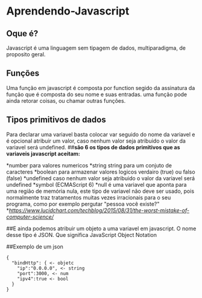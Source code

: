 # Aprendendo-Javascript
## Oque é? 

Javascript é uma linguagem sem tipagem de dados, multiparadigma, de proposito geral.


## Funções

Uma função em javascript é composta por function segido da assinatura da função que é composta do seu nome e suas entradas.
uma função pode ainda retorar coisas, ou chamar outras funções.

## Tipos primitivos de dados
Para declarar uma variavel basta colocar var seguido do nome da variavel e é opcional atribuir um valor, caso nenhum valor seja atribuido o valor da variavel será undefined.
##**são 6 os tipos de dados primitivos que as variaveis javascript aceitam:**

*number para valores numericos
*string string para um conjuto de caracteres
*boolean  para armazenar valores logicos verdairo (true) ou falso (false)
*undefined caso nenhum valor seja atribuido o valor da variavel será undefined
*symbol (ECMAScript 6)
*null é uma variavel que aponta para uma região de memória nula, este tipo de variavel não deve ser usado, pois normalmente traz tratamentos muitas vezes irracionais para o seu programa, como por exemplo pergutar "pessoa você existe?"
**https://www.lucidchart.com/techblog/2015/08/31/the-worst-mistake-of-computer-science/*

##E ainda podemos atribuir um objeto a uma variavel em javascript.
O nome desse tipo é JSON. Que significa JavaScript Object Notation

##Exemplo de um json
```
{
  "bindHttp": { <- objetc
    "ip":"0.0.0.0", <- string
    "port":3000, <- num
    "ipv4":true <- bool
  }
}
```


